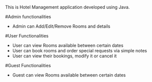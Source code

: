This is Hotel Management application developed using Java.

#Admin functionalities
- Admin can Add/Edit/Remove Rooms and details


#User Functionalities
- User can view Rooms available between certain dates
- User can book rooms and order special requests via simple notes
- User can view their bookings, modify it or cancel it

#Guest Functionalities
- Guest can view Rooms available between certain dates
